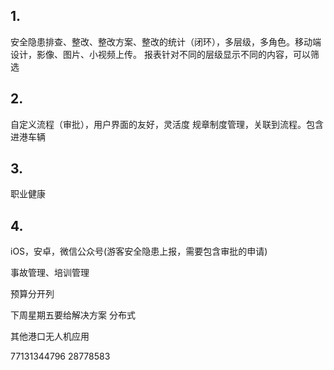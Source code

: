 ## 1. 
安全隐患排查、整改、整改方案、整改的统计（闭环），多层级，多角色。移动端设计，影像、图片、小视频上传。
报表针对不同的层级显示不同的内容，可以筛选
## 2. 
自定义流程（审批），用户界面的友好，灵活度
规章制度管理，关联到流程。包含进港车辆
## 3. 
职业健康

## 4.
iOS，安卓，微信公众号(游客安全隐患上报，需要包含审批的申请)

事故管理、培训管理

预算分开列

下周星期五要给解决方案
分布式

其他港口无人机应用



77131344796
28778583

